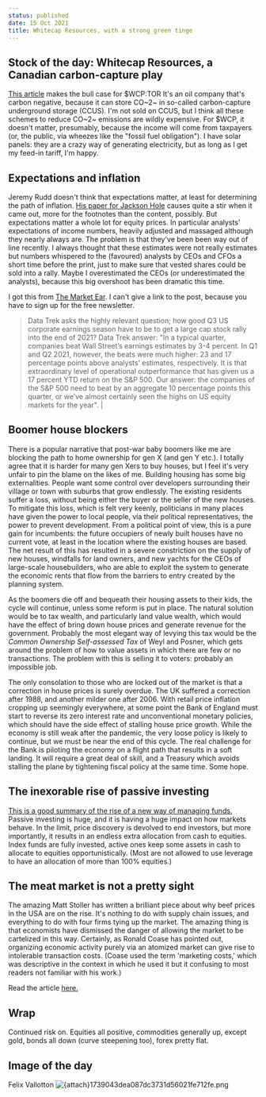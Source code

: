 ```yaml
---
status: published
date: 15 Oct 2021
title: Whitecap Resources, with a strong green tinge
---
```


## Stock of the day: Whitecap Resources, a Canadian carbon-capture play

[This article](https://seekingalpha.com/article/4435982-whitecap-resources-id-like-a-little-oil-with-my-carbon-capture-please) makes the bull case for $WCP:TOR
It's an oil company that's carbon negative, because it can store CO~2~ in so-called carbon-capture underground storage (CCUS). 
I'm not sold on CCUS, but I think all these schemes to reduce CO~2~ emissions are wildly expensive. 
For $WCP, it doesn't matter, presumably, because the income will come from taxpayers (or, the public, via wheezes like the "fossil fuel obligation").
I have solar panels: they are a crazy way of generating electricity, but as long as I get my feed-in tariff, I'm happy.

## Expectations and inflation 

Jeremy Rudd doesn't think that expectations matter, at least for determining the path of inflation.
[His paper for Jackson Hole](https://www.federalreserve.gov/econres/feds/files/2021062pap.pdf) causes quite a stir when it came out, more for the footnotes than the content, possibly.
But expectations matter a whole lot for equity prices. In particular analysts' expectations of income numbers, heavily adjusted and massaged although they nearly always are.
The problem is that they've been been way out of line recently. I always thought that these estimates were not really estimates but numbers whispered to the (favoured) analysts by CEOs and CFOs a short time before the print, just to make sure that vested shares could be sold into a rally. Maybe I overestimated the CEOs (or underestimated the analysts), because this big overshoot has been dramatic this time. 

I got this from [The Market Ear](https://themarketear.com/). I can't give a link to the post, because you have to sign up for the free newsletter.

> Data Trek asks the highly relevant question; how good Q3 US corporate earnings season have to be to get a large cap stock rally into the end of 2021? Data Trek answer: "In a typical quarter, companies beat Wall Street’s earnings estimates by 3-4 percent. In Q1 and Q2 2021, however, the beats were much higher: 23 and 17 percentage points above analysts’ estimates, respectively. It is that extraordinary level of operational outperformance that has given us a 17 percent YTD return on the S&P 500. Our answer: the companies of the S&P 500 need to beat by an aggregate 10 percentage points this quarter, or we’ve almost certainly seen the highs on US equity markets for the year". |

## Boomer house blockers

There is a popular narrative that post-war baby boomers like me are blocking the path to home ownership for gen X (and gen Y etc.).
I totally agree that it is harder for many gen Xers to buy houses, but I feel it's very unfair to pin the blame on the likes of me. 
Building housing has some big externalities. People want some control over developers surrounding their village or town with suburbs that grow endlessly.
The existing residents suffer a loss, without being either the buyer or the seller of the new houses.
To mitigate this loss, which is felt very keenly, politicians in many places have given the power to local people, via their political representatives, the power to prevent development. 
From a political point of view, this is a pure gain for incumbents: the future occupiers of newly built houses have no current vote, at least in the location where the existing houses are based. 
The net result of this has resulted in a severe constriction on the supply of new houses, windfalls for land owners, and new yachts for the CEOs of large-scale housebuilders, who are able to exploit the system to generate the economic rents that flow from the barriers to entry created by the planning system.

As the boomers die off and bequeath their housing assets to their kids, the cycle will continue, unless some reform is put in place.
The natural solution would be to tax wealth, and particularly land value wealth, which would have the effect of bring down house prices and generate revenue for the government. Probably the most elegant way of levying this tax would be the _Common Ownership Self-assessed Tax_ of Weyl and Posner, which gets around the problem of how to value assets in which there are few or no transactions. The problem with this is selling it to voters: probably an impossible job.

The only consolation to those who are locked out of the market is that a correction in house prices is surely overdue. 
The UK suffered a correction after 1988, and another milder one after 2006. 
With retail price inflation cropping up seemingly everywhere, at some point the Bank of England must start to reverse its zero interest rate and unconventional monetary policies, which should have the side effect of stalling house price growth. 
While the economy is still weak after the pandemic, the very loose policy is likely to continue, but we must be near the end of this cycle.
The real challenge for the Bank is piloting the economy on a flight path that results in a soft landing. It will require a great deal of skill, and a Treasury which avoids stalling the plane by tightening fiscal policy at the same time. Some hope.


## The inexorable rise of passive investing

[This is a good summary of the rise of a new way of managing funds.](https://www.netinterest.co/?utm_campaign=pub&utm_medium=web&utm_source=) Passive investing is huge, and it is having a huge impact on how markets behave.
In the limit, price discovery is devolved to end investors, but more importantly, it results in an endless extra allocation from cash to equities. Index funds are fully invested, active ones keep some assets in cash to allocate to equities opportunistically. (Most are not allowed to use leverage to have an allocation of more than 100% equities.) 

## The meat market is not a pretty sight

The amazing Matt Stoller has written a brilliant piece about why beef prices in the USA are on the rise.
It's nothing to do with supply chain issues, and everything to do with four firms tying up the market.
The amazing thing is that economists have dismissed the danger of allowing the market to be cartelized in this way.
Certainly, as Ronald Coase has pointed out, organizing economic activity purely via an atomized market can give rise to intolerable transaction costs. (Coase used the term 'marketing costs,' which was descriptive in the context in which he used it but it confusing to most readers not familiar with his work.) 

Read the article [here.](https://mattstoller.substack.com/p/economists-to-cattle-ranchers-stop)

## Wrap

Continued risk on. Equities all positive, commodities generally up, except gold, bonds all down (curve steepening too), forex pretty flat.

## Image of the day

Felix Vallotton
![{attach}1739043dea087dc3731d56021fe712fe.png]({attach}{attach}1739043dea087dc3731d56021fe712fe.png)
